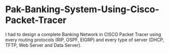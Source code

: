 # Pak-Banking-System-Using-Cisco-Packet-Tracer
I had to design a complete Banking Network in CISCO Packet Tracer using every routing protocols (RIP, OSPF, EIGRP) and every type of server (DHCP, TFTP, Web Server and Data Server).

